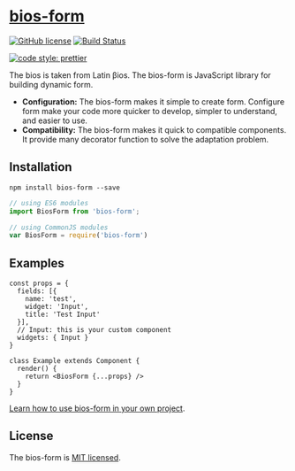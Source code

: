 # [bios-form](https://sfmaple.github.io/bios-form)

[![GitHub license](https://img.shields.io/badge/license-MIT-blue.svg)](https://github.com/sfmaple/bios-form/blob/master/LICENSE)
[![Build Status](https://api.travis-ci.org/sfmaple/bios-form.svg?branch=master)](travis-ci.org/sfmaple/bios-form)
<!-- [Coverage Status](https://coveralls.io) -->
[![code style: prettier](https://img.shields.io/badge/code_style-prettier-ff69b4.svg?style=flat-square)](https://github.com/prettier/prettier)

The bios is taken from Latin βios. The bios-form is JavaScript library for building dynamic form.

* **Configuration:** The bios-form makes it simple to create form. Configure form make your code more quicker to develop, simpler to understand, and easier to use.
* **Compatibility:** The bios-form makes it quick to compatible components. It provide many decorator function to solve the adaptation problem.

## Installation

`npm install bios-form --save`

```javascript
// using ES6 modules
import BiosForm from 'bios-form';

// using CommonJS modules
var BiosForm = require('bios-form')
```

## Examples

```tsx
const props = {
  fields: [{
    name: 'test',
    widget: 'Input',
    title: 'Test Input'
  }],
  // Input: this is your custom component
  widgets: { Input }
}

class Example extends Component {
  render() {
    return <BiosForm {...props} />
  }
}
```

[Learn how to use bios-form in your own project](https://sfmaple.github.io/bios-form/docs/getting-started.html).

## License

The bios-form is [MIT licensed](./LICENSE).
